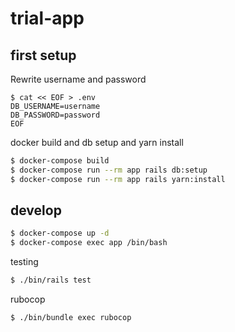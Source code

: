 # trial-app

## first setup

Rewrite username and password

```
$ cat << EOF > .env
DB_USERNAME=username
DB_PASSWORD=password
EOF
```

docker build and db setup and yarn install

```sh
$ docker-compose build
$ docker-compose run --rm app rails db:setup
$ docker-compose run --rm app rails yarn:install
```

## develop

```sh
$ docker-compose up -d
$ docker-compose exec app /bin/bash
```

testing

```sh
$ ./bin/rails test
```

rubocop

```sh
$ ./bin/bundle exec rubocop
```
